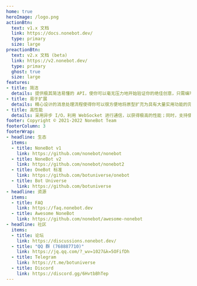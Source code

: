 ```yaml
---
home: true
heroImage: /logo.png
actionBtn:
  text: v1.x 文档
  link: https://docs.nonebot.dev/
  type: primary
  size: large
preactionBtn:
  text: v2.x 文档 (beta)
  link: https://v2.nonebot.dev/
  type: primary
  ghost: true
  size: large
features:
- title: 简洁
  details: 提供极其简洁易懂的 API，使你可以毫无压力地开始验证你的绝佳创意，只需编写最少量的代码，即可实现丰富的功能。
- title: 易于扩展
  details: 精心设计的消息处理流程使得你可以很方便地将原型扩充为具有大量实用功能的完整聊天机器人，并持续保证扩展性。
- title: 高性能
  details: 采用异步 I/O，利用 WebSocket 进行通信，以获得极高的性能；同时，支持使用多账号同时接入，减少业务宕机的可能。
footer: Copyright © 2021-2022 NoneBot Team
footerColumn: 3
footerWrap: 
- headline: 生态
  items:
  - title: NoneBot v1
    link: https://github.com/nonebot/nonebot
  - title: NoneBot v2
    link: https://github.com/nonebot/nonebot2
  - title: OneBot 标准
    link: https://github.com/botuniverse/onebot
  - title: Bot Universe
    link: https://github.com/botuniverse
- headline: 资源
  items:
  - title: FAQ
    link: https://faq.nonebot.dev
  - title: Awesome NoneBot
    link: https://github.com/nonebot/awesome-nonebot
- headline: 社区
  items:
  - title: 论坛
    link: https://discussions.nonebot.dev/
  - title: "QQ 群 (768887710)"
    link: https://jq.qq.com/?_wv=1027&k=5OFifDh
  - title: Telegram
    link: https://t.me/botuniverse
  - title: Discord
    link: https://discord.gg/6HvtbBhTep
---
```

